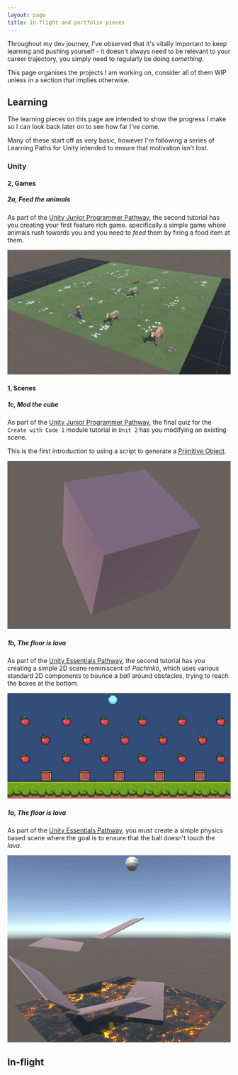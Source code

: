```yaml
---
layout: page
title: In-flight and portfolio pieces
---
```


Throughout my dev journey, I've observed that it's vitally important to keep learning and pushing yourself - it doesn't always need to be relevant to your career trajectory, you simply need to regularly be doing *something*.

This page organises the projects I am working on, consider all of them WIP unless in a section that implies otherwise.

## Learning

The learning pieces on this page are intended to show the progress I make so I can look back later on to see how far I've come.

Many of these start off as very basic, however I'm following a series of Learning Paths for Unity intended to ensure that motivation isn't lost.

### Unity

#### 2, Games

##### 2a, Feed the animals

As part of the [Unity Junior Programmer Pathway](https://learn.unity.com/pathway/junior-programmer), the second tutorial has you creating your first feature rich game. specifically a simple game where animals rush towards you and you need to *feed* them by firing a food item at them.

<a href="/feedtheanimals"><img src="/img/Portfolio_FeedTheAnimals/FeedTheAnimalsScene.png" alt="Feed the animals scene" class="img-thumbnail"></a>

#### 1, Scenes

##### 1c, Mod the cube

As part of the [Unity Junior Programmer Pathway](https://learn.unity.com/pathway/junior-programmer), the final quiz for the `Create with Code 1` module tutorial in `Unit 2` has you modifying an existing scene.

This is the first introduction to using a script to generate a [Primitive Object](https://docs.unity3d.com/510/Documentation/Manual/PrimitiveObjects.html).

<a href="/modthecube"><img src="/img/Portfolio_ModTheCube/Screenshot.png" alt="Cube modified by code scene" class="img-thumbnail"></a>

##### 1b, The floor is lava

As part of the [Unity Essentials Pathway](https://learn.unity.com/pathway/unity-essentials), the second tutorial has you creating a simple 2D scene reminiscent of *Pachinko*, which uses various standard 2D components to bounce a *ball* around obstacles, trying to reach the boxes at the bottom.

<a href="/pachinko"><img src="/img/Portfolio_Pachinko/Pachinko.png" alt="Pachinko scene" class="img-thumbnail"></a>

##### 1a, The floor is lava

As part of the [Unity Essentials Pathway](https://learn.unity.com/pathway/unity-essentials), you must create a simple physics based scene where the goal is to ensure that the ball doesn't touch the *lava*.

<a href="/thefloorislava"><img src="/img/Portfolio_FloorIsLava/scene.png" alt="The floor is lava scene" class="img-thumbnail"></a>

## In-flight
